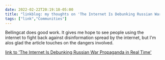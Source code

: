 ```yaml
---
date: 2022-02-22T20:19:18-05:00
title: "linkblog: my thoughts on 'The Internet Is Debunking Russian War Propaganda in Real Time'"
tags: ["link","Communities"]
---
```

Bellingcat does good work. It gives me hope to see people using the internet to fight back against disinformation spread by the internet, but I'm alos glad the article touches on the dangers involved.
 
[link to 'The Internet Is Debunking Russian War Propaganda in Real Time'](https://www.vice.com/en/article/7kb75e/the-internet-is-debunking-russian-war-propaganda-in-real-time)
